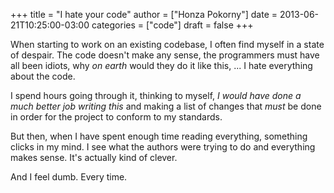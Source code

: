 +++
title = "I hate your code"
author = ["Honza Pokorny"]
date = 2013-06-21T10:25:00-03:00
categories = ["code"]
draft = false
+++

When starting to work on an existing codebase, I often find myself in a state
of despair.  The code doesn't make any sense, the programmers must have all
been idiots, why _on earth_ would they do it like this, ...  I hate everything
about the code.

I spend hours going through it, thinking to myself, _I would have done a much
better job writing this_ and making a list of changes that _must_ be done in
order for the project to conform to my standards.

But then, when I have spent enough time reading everything, something clicks in
my mind.  I see what the authors were trying to do and everything makes sense.
It's actually kind of clever.

And I feel dumb.  Every time.
